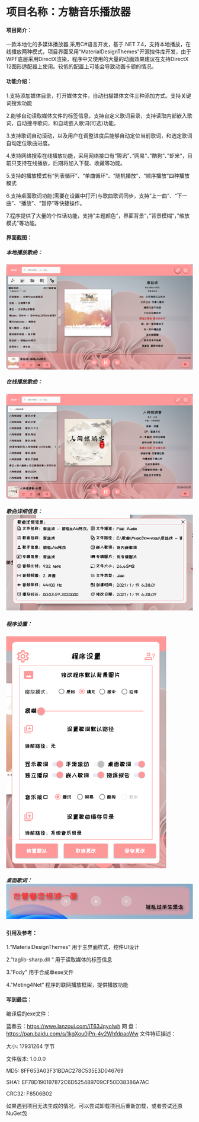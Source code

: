# **项目名称：方糖音乐播放器**

#### 项目简介：

一款本地化的多媒体播放器,采用C#语言开发，基于.NET 7.4，支持本地播放，在线播放两种模式，项目界面采用“MaterialDesignThemes”开源控件库开发，由于WPF底层采用DirectX渲染，程序中又使用的大量的动画效果建议在支持DirectX 12图形适配器上使用。较低的配置上可能会导致动画卡顿的情况。

#### 功能介绍：

1.支持添加媒体目录，打开媒体文件，自动扫描媒体文件三种添加方式。支持关键词搜索功能

2.能够自动读取媒体文件的标签信息，支持自定义歌词目录，支持读取内部嵌入歌词，自动搜寻歌词，和自动嵌入歌词(可选)功能。

3.支持歌词自动滚动，以及用户在调整进度后能够自动定位当前歌词，和选定歌词自动定位歌曲进度。

4.支持网络搜索在线播放功能，采用网络接口有“腾讯”、”网易“、”酷狗“、”虾米“，目前只支持在线播放，后期将加入下载、收藏等功能。

5.支持的播放模式有“列表循环”、“单曲循环”、“随机播放”、“顺序播放“四种播放模式

6.支持桌面歌词功能(需要在设置中打开)与歌曲歌词同步，支持”上一曲”、“下一曲”、“播放”、“暂停”等快捷操作。

7.程序提供了大量的个性话功能，支持”主题颜色“，界面背景“，”背景模糊“，”缩放模式“等功能。

#### 界面截图：

##### 本地播放歌曲：

![Snipaste_2021-07-03_13-03-40](图片/Snipaste_2021-07-03_13-03-40.png)

##### 在线播放歌曲：

![Snipaste_2021-07-03_13-06-54](图片/Snipaste_2021-07-03_13-06-54.png)

##### 歌曲详细信息：![Snipaste_2021-07-03_13-04-05](图片/Snipaste_2021-07-03_13-04-05.png)

##### 程序设置：

![Snipaste_2021-07-03_13-04-54](图片/Snipaste_2021-07-03_13-04-54.png)

##### 桌面歌词：![Snipaste_2021-07-03_13-07-08](图片/Snipaste_2021-07-03_13-07-08.png)

#### 引用及参考：

1.“MaterialDesignThemes” 用于主界面样式，控件UI设计

2.”taglib-sharp.dll “ 用于读取媒体的标签信息

3."Fody" 用于合成单exe文件

4.”Meting4Net“ 程序的联网播放框架，提供播放功能

#### 写到最后：

编译后的exe文件：

蓝奏云：https://wwe.lanzoui.com/iT63Jqyolwh
网  盘：https://pan.baidu.com/s/1kgXou0jPn-4v2WhfdpaoWw 
文件特征描述：

  大小: 17931264 字节
  
  文件版本: 1.0.0.0
  
  MD5: 8FF653A03F31BDAC278C535E3D046769
  
  SHA1: EF78D190197872C6D525489709CF50D38386A7AC
  
  CRC32: F8506B02
  

如果遇到项目无法生成的情况，可以尝试卸载项目后重新加载，或者尝试还原NuGet包

